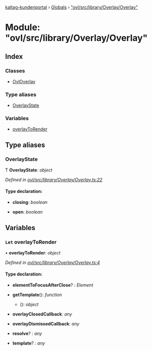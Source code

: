 [kaltag-kundenportal](../README.md) › [Globals](../globals.md) › ["ovl/src/library/Overlay/Overlay"](_ovl_src_library_overlay_overlay_.md)

# Module: "ovl/src/library/Overlay/Overlay"

## Index

### Classes

* [OvlOverlay](../classes/_ovl_src_library_overlay_overlay_.ovloverlay.md)

### Type aliases

* [OverlayState](_ovl_src_library_overlay_overlay_.md#overlaystate)

### Variables

* [overlayToRender](_ovl_src_library_overlay_overlay_.md#let-overlaytorender)

## Type aliases

###  OverlayState

Ƭ **OverlayState**: *object*

*Defined in [ovl/src/library/Overlay/Overlay.ts:22](https://github.com/fopsdev/ovl/blob/d5eec59/ovl/src/library/Overlay/Overlay.ts#L22)*

#### Type declaration:

* **closing**: *boolean*

* **open**: *boolean*

## Variables

### `Let` overlayToRender

• **overlayToRender**: *object*

*Defined in [ovl/src/library/Overlay/Overlay.ts:4](https://github.com/fopsdev/ovl/blob/d5eec59/ovl/src/library/Overlay/Overlay.ts#L4)*

#### Type declaration:

* **elementToFocusAfterClose**? : *Element*

* **getTemplate**(): *function*

  * (): *object*

* **overlayClosedCallback**: *any*

* **overlayDismissedCallback**: *any*

* **resolve**? : *any*

* **template**? : *any*
